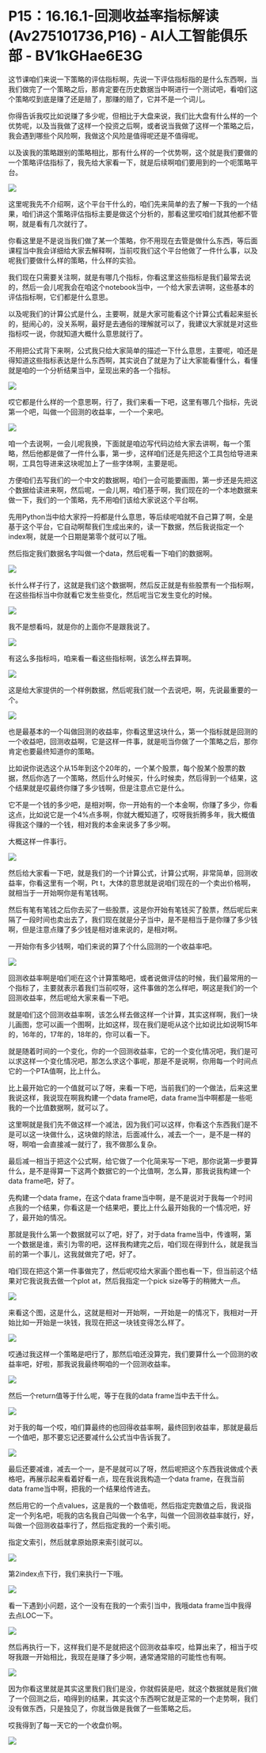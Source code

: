 # P15：16.16.1-回测收益率指标解读(Av275101736,P16) - AI人工智能俱乐部 - BV1kGHae6E3G

这节课咱们来说一下策略的评估指标啊，先说一下评估指标指的是什么东西啊，当我们做完了一个策略之后，那肯定要在历史数据当中啊进行一个测试吧，看咱们这个策略哎到底是赚了还是赔了，那赚的赔了，它并不是一个词儿。

你得告诉我哎比如说赚了多少呢，但相比于大盘来说，我们比大盘有什么样的一个优势呢，以及当我做了这样一个投资之后啊，或者说当我做了这样一个策略之后，我会遇到哪些个风险啊，我做这个风险是值得呢还是不值得呢。

以及诶我的策略跟别的策略相比，那有什么样的一个优势啊，这个就是我们要做的一个策略评估指标了，我先给大家看一下，就是后续啊咱们要用到的一个呃策略平台。



![](img/408b0bc9f726fb5f6dfe5ac253075ce7_1.png)

这里呢我先不介绍啊，这个平台干什么的，咱们先来简单的去了解一下我的一个结果，咱们讲这个策略评估指标主要是做这个分析的，那看这里哎咱们就其他都不管啊，就是看有几次就行了。

你看这里是不是说当我们做了某一个策略，你不用现在去管是做什么东西，等后面课程当中我会详细给大家去解释啊，当前哎我们这个平台他做了一件什么事，以及呢我们要做什么样的策略，什么样的实验。

我们现在只需要关注啊，就是有哪几个指标，你看这里这些指标是我们最常去说的，然后一会儿呢我会在咱这个notebook当中，一个给大家去讲啊，这些基本的评估指标啊，它们都是什么意思。

以及呢我们的计算公式是什么，主要啊，就是大家可能看这个计算公式看起来挺长的，挺闹心的，没关系啊，最好是去通俗的理解就可以了，我建议大家就是对这些指标哎一说，你就知道大概什么意思就行了。

不用把公式背下来啊，公式我只给大家简单的描述一下什么意思，主要呢，咱还是得知道这些指标表达是什么东西啊，其实说白了就是为了让大家能看懂什么，看懂就是咱的一个分析结果当中，呈现出来的各一个指标。



![](img/408b0bc9f726fb5f6dfe5ac253075ce7_3.png)

哎它都是什么样的一个意思啊，行了，我们来看一下吧，这里有哪几个指标，先说第一个吧，叫做一个回测的收益率，一个一个来吧。



![](img/408b0bc9f726fb5f6dfe5ac253075ce7_5.png)

咱一个去说啊，一会儿呢我换，下面就是咱边写代码边给大家去讲啊，每一个策略，然后他都是做了一件什么事，第一步，这样咱们还是先把这个工具包给导进来啊，工具包导进来这块呢加上了一些字体啊，主要是呃。

方便咱们去写我们的一个中文的数据啊，咱们一会可能要画图，第一步还是先把这个数据给读进来啊，然后呢，一会儿啊，咱们基于啊，我们现在的一个本地数据来做一下，我们的一个策略，先不用咱们该给大家说这个平台啊。

先用Python当中给大家捋一捋都是什么意思，等后续呢咱就不自己算了啊，全是基于这个平台，它自动啊帮我们生成出来的，读一下数据，然后我说指定一个index啊，就是一个日期是第零个就可以了哦。

然后指定我们数据名字叫做一个data，然后呢看一下咱们的数据啊。

![](img/408b0bc9f726fb5f6dfe5ac253075ce7_7.png)

长什么样子行了，这就是我们这个数据啊，然后反正就是有些股票有一个指标啊，在这些指标当中你就看它发生些变化，然后呢当它发生变化的时候。



![](img/408b0bc9f726fb5f6dfe5ac253075ce7_9.png)

我不是想看吗，就是你的上面你不是跟我说了。

![](img/408b0bc9f726fb5f6dfe5ac253075ce7_11.png)

有这么多指标吗，咱来看一看这些指标啊，该怎么样去算啊。

![](img/408b0bc9f726fb5f6dfe5ac253075ce7_13.png)

这是给大家提供的一个样例数据，然后呢我们就一个去说吧，啊，先说最重要的一个。

![](img/408b0bc9f726fb5f6dfe5ac253075ce7_15.png)

也是最基本的一个叫做回测的收益率，你看这里这块什么，第一个指标就是回测的一个收益吧，回测收益啊，它是这样一件事，就是呃当你做了一个策略之后，那你肯定也要最终知道你的策略。

比如说你说选这个从15年到这个20年的，一个某个股票，每个股某个股票的数据，然后你选了一个策略，然后什么时候买，什么时候卖，然后得到一个结果，这个结果就是哎最终你赚了多少钱啊，但是注意点它是什么。

它不是一个钱的多少吧，是相对啊，你一开始有的一个本金啊，你赚了多少，你看这点，比如说它是一个4%点多啊，你就大概知道了，哎呀我折腾多年，我大概值得我这个赚的一个钱，相对我的本金来说多了多少啊。

大概这样一件事行。

![](img/408b0bc9f726fb5f6dfe5ac253075ce7_17.png)

然后给大家看一下吧，就是我们的一个计算公式，计算公式啊，非常简单，回测收益率，你看这里有一个啊，Pt t，大体的意思就是说咱们现在的一个卖出价格啊，就相当于一开始啊你是有笔钱啊。

然后有笔有笔钱之后你去买了一些股票，这是你开始有笔钱买了股票，然后呢后来隔了一段时间也卖出去了，我们现在就是分子当中，是不是相当于是你赚了多少钱啊，但是注意点赚了多少钱是相对谁来说的，是相对啊。

一开始你有多少钱啊，咱们来说的算了个什么回测的一个收益率吧。

![](img/408b0bc9f726fb5f6dfe5ac253075ce7_19.png)

回测收益率啊是咱们呃在这个计算策略吧，或者说做评估的时候，我们最常用的一个指标了，主要就表示着我们当前哎呀，这件事做的怎么样吧，啊这是我们的一个回测收益率，然后呢给大家来看一下吧。

就是咱们这个回测收益率啊，该怎么样去做这样一个计算，其实这样啊，我们一块儿画图，您可以画一个图啊，比如这样，现在我们是呃从这个比如说比如说啊15年的，16年的，17年的，18年的，你可以看一下。

就是随着时间的一个变化，你的一个回测收益率，它的一个变化情况吧，我们是可以求这样一个变化情况吧，那怎么求这个事呢，那是不是说啊，你用每一个时间点它的一个PTA值啊，比上什么。

比上最开始它的一个值就可以了呀，来看一下吧，当前我们的一个做法，后来这里我说这样，我说现在啊我构建一个data frame吧，data frame当中啊都是一些呃我的一个比值数据啊，就可以了。

这里啊就是我们先不做这样一个减法，因为我们可以这样，你看这个东西我们是不是可以这一块做什么，这块做的除法，后面减什么，减去一个一，是不是一样的呀，啊咱一会直接减一就行了，我不做那么复杂。

最后减一相当于把这个公式啊，给它做了一个化简来写一下吧，那你说第一步要算什么，是不是得算一下这两个数据它的一个比值啊，怎么算，那我说我构建一个data frame吧，好了。

先构建一个data frame，在这个data frame当中啊，是不是说对于我每一个时间点我的一个结果，你看这是一个结果吧，要比上什么最开始我的一个情况吧，好了，最开始的情况。

那就是我什么第一个数据就可以了吧，好了，对于data frame当中，传谁啊，第一个数据是谁，索引为零的吧，这样我构建完之后，咱们现在得到什么，就是我当前的第一个事儿，这我就做完了吧，好了。

咱们现在把这个第一件事做完了，然后呢哎给大家画个图也看一下，但当前这个结果对它我说我去做一个plot at，然后我指定一个pick size等于的稍微大一点。



![](img/408b0bc9f726fb5f6dfe5ac253075ce7_21.png)

来看这个图，这是什么，这就是相对一开始啊，一开始是一的情况下，我相对一开始比如一开始是一块钱，我现在把这一块钱变得怎么样了。



![](img/408b0bc9f726fb5f6dfe5ac253075ce7_23.png)

哎通过我这样一个策略是吧行了，那然后咱还没算完，我们要算什么一个回测的收益率吧，好啦，那我说我最终啊咱的一个回测收益率。



![](img/408b0bc9f726fb5f6dfe5ac253075ce7_25.png)

然后一个return值等于什么呢，等于在我的data frame当中去干什么。

![](img/408b0bc9f726fb5f6dfe5ac253075ce7_27.png)

对于我的每一个哎，咱们算最终的也回得收益率啊，最终回到收益率，那就是最后一个值吧，那不要忘记还要减什么公式当中告诉我了。



![](img/408b0bc9f726fb5f6dfe5ac253075ce7_29.png)

最后还要减谁，减去一个一，是不是就可以了呀，然后呢把这个东西我说做成个表格吧，再展示起来看着好看一点，现在我说我构造一个data frame，在我当前data frame当中啊，把我的一个结果给传进去。

然后用它的一个点values，这是我的一个数值呃，然后指定完数值之后，我说指定一个列名吧，呃我的店名我自己叫做一个名字，叫做一个回测收益率就行，好，叫做一个回测收益率行了，然后指定我的一个索引呃。

指定文索引，然后就拿原始原来索引就可以。

![](img/408b0bc9f726fb5f6dfe5ac253075ce7_31.png)

第2index点下行，我们来执行一下哦。

![](img/408b0bc9f726fb5f6dfe5ac253075ce7_33.png)

看一下遇到小问题，这个一没有在我的一个索引当中，我哦data frame当中我得去点LOC一下。

![](img/408b0bc9f726fb5f6dfe5ac253075ce7_35.png)

然后再执行一下，这样我们是不是就把这个回测收益率哎，给算出来了，相当于哎呀我跟一开始相比，我现在是赚了多少啊，通常通常赔的可能性也有啊。



![](img/408b0bc9f726fb5f6dfe5ac253075ce7_37.png)

因为你看这里就是其实这里我们我们是没，你就假装是吧，就这个数据就是我们做了一个回测之后，咱得到的结果，其实这个东西啊它就是正常的一个走势啊，我们没有做东西，只是独见了，你就当做是我做了一些策略之后。

哎我得到了每一天它的一个收盘价啊。

![](img/408b0bc9f726fb5f6dfe5ac253075ce7_39.png)